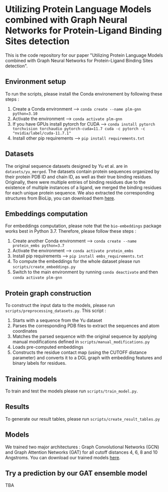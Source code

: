 # Utilizing Protein Language Models combined with Graph Neural Networks for Protein-Ligand Binding Sites detection

This is the code repository for our paper "Utilizing Protein Language Models combined with Graph Neural Networks for Protein-Ligand Binding Sites detection".


## Environment setup
To run the scripts, please install the Conda environement by following these steps :
1. Create a Conda environment --> `conda create --name plm-gnn python=3.10`
2. Activate the environment --> `conda activate plm-gnn`
3. If you have GPUs install pytorch for CUDA --> `conda install pytorch torchvision torchaudio pytorch-cuda=11.7 cuda -c pytorch -c "nvidia/label/cuda-11.7.1"`
4. Install other pip requirements --> `pip install requirements.txt`
   
## Datasets
The original sequence datasets designed by Yu et al. are in `datasets/yu_merged`. The datasets contain protein sequences organized by their protein PDB ID and chain ID, as well as their true binding residues. Originally, there were multiple entries of binding residues due to the existence of multiple instances of a ligand, we merged the binding residues for each unique protein sequence. We also extracted the corresponding structures from BioLip, you can download them [here](https://cunicz-my.sharepoint.com/:f:/g/personal/88889462_cuni_cz/Epl85n_aRMVGuwsELWLPvWsBSKG__2_e3x6F1Rv4itPoGg?e=9IVYdm).

## Embeddings computation
For embeddings computation, please note that the `bio-embeddings` package works best in Python 3.7. Therefore, please follow these steps :
1. Create another Conda environment --> `conda create --name protein_embs python=3.7`
2. Activate the environment --> `conda activate protein_embs`
3. Install pip requirements --> `pip install embs_requirements.txt`
4. To compute the embeddings for the whole dataset please run `scripts/create_embeddings.py`
5. Switch to the main environment by running `conda deactivate` and then `conda activate plm-gnn`

## Protein graph construction
To construct the input data to the models, please run `scripts/preprocessing_datasets.py`. This script :
1. Starts with a sequence from the Yu dataset
2. Parses the corresponding PDB files to extract the sequences and atom coordinates
3. Matches the parsed sequence with the original sequence by applying manual modifications defined in `scripts/manual_modifications.py`
4. Loads pre-computed embeddings
5. Constructs the residue contact map (using the CUTOFF distance parameter) and converts it to a DGL graph with embedding features and binary labels for residues.

## Training models
To train and test the models please run `scripts/train_model.py`. 

## Results
To generate our result tables, please run  `scripts/create_result_tables.py`

## Models
We trained two major architectures : Graph Convolutional Networks (GCN) and Graph Attention Networks (GAT) for all cutoff  distances 4, 6, 8 and 10 Angstroms. You can download our trained models [here](https://cunicz-my.sharepoint.com/:f:/g/personal/88889462_cuni_cz/EqFARaVLNctBn8kupuW26qkBgUew3qjhCo4HdDRXgvKyGQ?e=5v5lEn).

## Try a prediction by our GAT ensemble model
TBA
